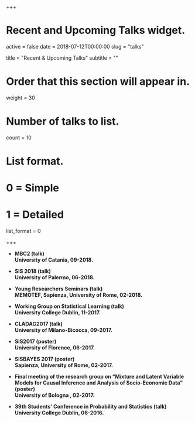 ﻿+++
# Recent and Upcoming Talks widget.
active = false
date = 2018-07-12T00:00:00
slug = "talks"

title = "Recent & Upcoming Talks"
subtitle = ""

# Order that this section will appear in.
weight = 30

# Number of talks to list.
count = 10

# List format.
#   0 = Simple
#   1 = Detailed
list_format = 0

+++

- <b>MBC2<b> (talk) <br>
  University of Catania, 09-2018.
 
- <b>SIS 2018<b> (talk) <br>
  University of Palermo, 06-2018.
  
- <b>Young Researchers Seminars<b> (talk)<br>
  MEMOTEF,  Sapienza, University of Rome, 02-2018.
  
- <b>Working Group on Statistical Learning<b> (talk)<br>
  University College Dublin, 11-2017.

- <b>CLADAG2017<b> (talk) <br>
  University of Milano-Bicocca, 09-2017.
  
- <b>SIS2017<b> (poster) <br>
  University of Florence, 06-2017.
  
- <b>SISBAYES 2017<b> (poster) <br>
  Sapienza, University of Rome, 02-2017.
  
- <b>Final meeting of the research group on “Mixture and Latent Variable Models for Causal Inference and Analysis of Socio-Economic Data"<b> (poster)<br>
  University of Bologna , 02-2017.
   
- <b>39th Students' Conference in Probability and Statistics<b> (talk)<br>
  University College Dublin, 06-2016.


